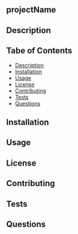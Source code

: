 

## projectName


## Description
<!-- code -->


## Tabe of Contents
- [Description](#description)
- [Installation](#installation)
- [Usage](#usage)
- [License](#license)
- [Contributing](#contributing)
- [Tests](#tests)
- [Questions](#questions)


## Installation
<!-- code -->



## Usage
<!-- code -->



## License
<!-- code -->



## Contributing
<!-- code -->



## Tests
<!-- code -->



## Questions
<!-- code -->


<!-- export? -->